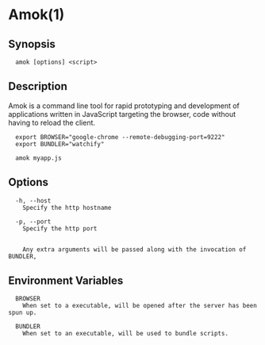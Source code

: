 # Amok(1)

## Synopsis
```
  amok [options] <script>
```

## Description
Amok is a command line tool for rapid prototyping and development of applications
written in JavaScript targeting the browser, code without having to reload the client.

```
  export BROWSER="google-chrome --remote-debugging-port=9222"
  export BUNDLER="watchify"
  
  amok myapp.js
```

## Options
```
  -h, --host
    Specify the http hostname
    
  -p, --port
    Specify the http port


    Any extra arguments will be passed along with the invocation of BUNDLER,
```

## Environment Variables
```
  BROWSER
    When set to a executable, will be opened after the server has been spun up.
    
  BUNDLER
    When set to an executable, will be used to bundle scripts.
```
